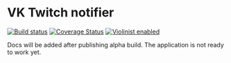 # VK Twitch notifier

[![Build status](https://api.travis-ci.org/neluzhin/vk-twitch-notifier.svg)](https://travis-ci.org/neluzhin/vk-twitch-notifier)
[![Coverage Status](https://coveralls.io/repos/github/neluzhin/vk-twitch-notifier/badge.svg)](https://coveralls.io/github/neluzhin/vk-twitch-notifier)
[![Violinist enabled](https://img.shields.io/badge/violinist-enabled-brightgreen.svg?maxAge=604800)](https://violinist.io)

Docs will be added after publishing alpha build. The application is not ready to work yet.
